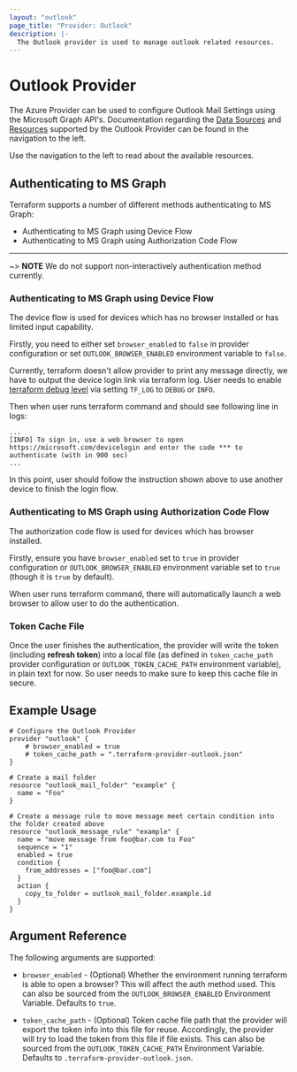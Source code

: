 ```yaml
---
layout: "outlook"
page_title: "Provider: Outlook"
description: |-
  The Outlook provider is used to manage outlook related resources.
---
```


# Outlook Provider

The Azure Provider can be used to configure Outlook Mail Settings using the Microsoft Graph API's. Documentation regarding the [Data Sources](/docs/configuration/data-sources.html) and [Resources](/docs/configuration/resources.html) supported by the Outlook Provider can be found in the navigation to the left.

Use the navigation to the left to read about the available resources.

## Authenticating to MS Graph

Terraform supports a number of different methods authenticating to MS Graph:

* Authenticating to MS Graph using Device Flow
* Authenticating to MS Graph using Authorization Code Flow

---

~> **NOTE** We do not support non-interactively authentication method currently.

### Authenticating to MS Graph using Device Flow

The device flow is used for devices which has no browser installed or has limited input capability.

Firstly, you need to either set `browser_enabled` to `false` in provider configuration or set `OUTLOOK_BROWSER_ENABLED` environment variable to `false`.

Currently, terraform doesn't allow provider to print any message directly, we have to output the device login link via terraform log. User needs to enable [terraform debug level](https://www.terraform.io/docs/internals/debugging.html) via setting `TF_LOG` to `DEBUG` or `INFO`.

Then when user runs terraform command and should see following line in logs:

```
...
[INFO] To sign in, use a web browser to open https://microsoft.com/devicelogin and enter the code *** to authenticate (with in 900 sec)
...

```

In this point, user should follow the instruction shown above to use another device to finish the login flow.

### Authenticating to MS Graph using Authorization Code Flow

The authorization code flow is used for devices which has browser installed.

Firstly, ensure you have `browser_enabled` set to `true` in provider configuration or `OUTLOOK_BROWSER_ENABLED` environment variable set to `true` (though it is `true` by default).

When user runs terraform command, there will automatically launch a web browser to allow user to do the authentication.

### Token Cache File

Once the user finishes the authentication, the provider will write the token (including **refresh token**) into a local file (as defined in `token_cache_path` provider configuration or `OUTLOOK_TOKEN_CACHE_PATH` environment variable), in plain text for now. So user needs to make sure to keep this cache file in secure.

## Example Usage

```hcl
# Configure the Outlook Provider
provider "outlook" {
    # browser_enabled = true
    # token_cache_path = ".terraform-provider-outlook.json"
}

# Create a mail folder
resource "outlook_mail_folder" "example" {
  name = "Foo"
}

# Create a message rule to move message meet certain condition into the folder created above
resource "outlook_message_rule" "example" {
  name = "move message from foo@bar.com to Foo"
  sequence = "1"
  enabled = true
  condition {
    from_addresses = ["foo@bar.com"]
  }
  action {
    copy_to_folder = outlook_mail_folder.example.id
  }
}
```

## Argument Reference

The following arguments are supported:

* `browser_enabled` - (Optional) Whether the environment running terraform is able to open a browser? This will affect the auth method used. This can also be sourced from the `OUTLOOK_BROWSER_ENABLED` Environment Variable. Defaults to `true`.

* `token_cache_path` - (Optional) Token cache file path that the provider will export the token info into this file for reuse. Accordingly, the provider will try to load the token from this file if file exists. This can also be sourced from the `OUTLOOK_TOKEN_CACHE_PATH` Environment Variable. Defaults to `.terraform-provider-outlook.json`.
